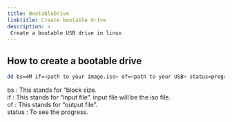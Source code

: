 ```yaml
---
title: BootableDrive
linktitle: Create bootable drive
description: >
 Create a bootable USB drive in linux
---
```


## How to create a bootable drive

```sh
dd bs=4M if=<path to your image.iso> of=<path to your USB> status=progress
```

bs : This stands for “block size.  
if : This stands for “input file”. input file will be the iso file.  
of : This stands for “output file”.  
status : To see the progress.
